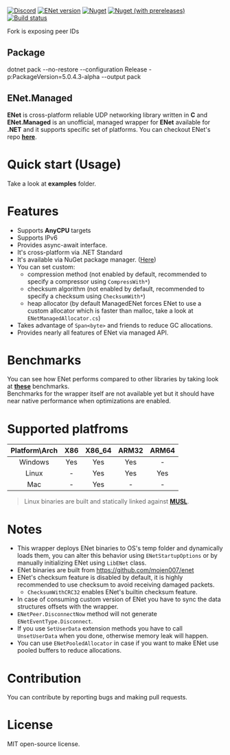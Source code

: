 [![Discord](https://img.shields.io/discord/728246944765313075?label=discord)](https://discord.gg/38UqCVC)
[![ENet version](https://img.shields.io/badge/enet-1.3.17-green)](https://github.com/moien007/enet)
[![Nuget](https://img.shields.io/nuget/dt/ENet.Managed?label=downloads)][nuget]
[![Nuget (with prereleases)](https://img.shields.io/nuget/vpre/ENet.Managed?label=version)][nuget]
[![Build status](https://img.shields.io/github/workflow/status/moien007/ENet.Managed/.NET)](https://github.com/moien007/ENet.Managed/actions)

Fork is exposing peer IDs

## Package

dotnet pack --no-restore --configuration Release -p:PackageVersion=5.0.4.3-alpha --output pack

## ENet.Managed

**ENet** is cross-platform reliable UDP networking library written in **C** and **ENet.Managed** is an unofficial, managed wrapper for **ENet** available for **.NET** and it supports specific set of platforms. You can checkout ENet's repo **[here][enet-repo]**.

# Quick start (Usage)

Take a look at **examples** folder.

# Features

-   Supports **AnyCPU** targets
-   Supports IPv6
-   Provides async-await interface.
-   It's cross-platform via .NET Standard
-   It's available via NuGet package manager. ([Here][nuget])
-   You can set custom:
    -   compression method (not enabled by default, recommended to specify a compressor using <code>CompressWith\*</code>)
    -   checksum algorithm (not enabled by default, recommended to specify a checksum using <code>ChecksumWith\*</code>)
    -   heap allocator (by default ManagedENet forces ENet to use a custom allocator which is faster than malloc, take a look at <code>ENetManagedAllocator.cs</code>)
-   Takes advantage of <code>Span\<byte></code> and friends to reduce GC allocations.
-   Provides nearly all features of ENet via managed API.

# Benchmarks

You can see how ENet performs compared to other libraries by taking look at **[these][benchmark]** benchmarks.<br/>
Benchmarks for the wrapper itself are not available yet but it should have near native performance when optimizations are enabled.

# Supported platfroms

| Platform\Arch | X86 | X86_64 | ARM32 | ARM64 |
| :-----------: | :-: | :----: | :---: | :---: |
|    Windows    | Yes |  Yes   |  Yes  |   -   |
|     Linux     |  -  |  Yes   |  Yes  |  Yes  |
|      Mac      |  -  |  Yes   |   -   |   -   |

> Linux binaries are built and statically linked against **[MUSL](https://www.musl-libc.org/faq.html)**.

# Notes

-   This wrapper deploys ENet binaries to OS's temp folder and dynamically loads them, you can alter this behavior using <code>ENetStartupOptions</code> or by manually initializing ENet using <code>LibENet</code> class.
-   ENet binaries are built from https://github.com/moien007/enet
-   ENet's checksum feature is disabled by default, it is highly recommended to use checksum to avoid receiving damaged packets.
    -   <code>ChecksumWithCRC32</code> enables ENet's builtin checksum feature.
-   In case of consuming custom version of ENet you have to sync the data structures offsets with the wrapper.
-   <code>ENetPeer.DisconnectNow</code> method will not generate <code>ENetEventType.Disconnect</code>.
-   If you use <code>SetUserData</code> extension methods you have to call <code>UnsetUserData</code> when you done, otherwise memory leak will happen.
-   You can use <code>ENetPooledAllocator</code> in case if you want to make ENet use pooled buffers to reduce allocations.

# Contribution

You can contribute by reporting bugs and making pull requests.

# License

MIT open-source license.

[enet-repo]: http://www.github.com/lsalzman/enet
[benchmark]: http://www.github.com/nxrighthere/BenchmarkNet/wiki/Benchmark-Results
[nuget]: http://www.nuget.org/packages/ENet.Managed
